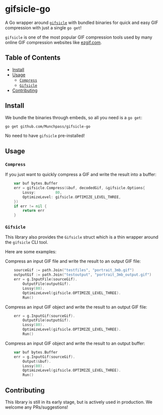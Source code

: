 # gifsicle-go <!-- omit in toc -->

A Go wrapper around [`gifsicle`](https://www.lcdf.org/gifsicle/man.html) with bundled binaries for quick and easy GIF compression with just a single `go get`!

`gifsicle` is one of the most popular GIF compression tools used by many online GIF compression websites like [ezgif.com](https://ezgif.com/).

## Table of Contents <!-- omit in toc -->

- [Install](#install)
- [Usage](#usage)
  - [`Compress`](#compress)
  - [`Gifsicle`](#gifsicle)
- [Contributing](#contributing)

## Install

We bundle the binaries through embeds, so all you need is a `go get`:

```bash
go get github.com/Munchpass/gifsicle-go
```

No need to have `gifsicle` pre-installed!

## Usage

### `Compress`

If you just want to quickly compress a GIF and write the result into a buffer:

```go
	var buf bytes.Buffer
	err = gifsicle.Compress(&buf, decodedGif, &gifsicle.Options{
		Lossy:         80,
		OptimizeLevel: gifsicle.OPTIMIZE_LEVEL_THREE,
	})
	if err != nil {
		return err
	}
```

### `Gifsicle`

This library also provides the `Gifsicle` struct which is a thin wrapper around the `gifsicle` CLI tool.

Here are some examples:

Compress an input GIF file and write the result to an output GIF file:

```go
	sourceGif := path.Join("testfiles", "portrait_3mb.gif")
	outputGif := path.Join("testoutput", "portrait_3mb_output.gif")
	err = g.InputFile(sourceGif).
		OutputFile(outputGif).
		Lossy(80).
		OptimizeLevel(gifsicle.OPTIMIZE_LEVEL_THREE).
		Run()
```

Compress an input GIF object and write the result to an output GIF file:

```go
	err = g.InputGif(sourceGif).
		OutputFile(outputGif).
		Lossy(80).
		OptimizeLevel(gifsicle.OPTIMIZE_LEVEL_THREE).
		Run()
```

Compress an input GIF object and write the result to an output buffer:

```go
    var buf bytes.Buffer
	err = g.InputGif(sourceGif).
		Output(&buf).
		Lossy(80).
		OptimizeLevel(gifsicle.OPTIMIZE_LEVEL_THREE).
		Run()
```

## Contributing

This library is still in its early stage, but is actively used in production. We welcome any PRs/suggestions!
